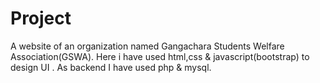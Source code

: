 # Project
A website of an organization named Gangachara Students Welfare Association(GSWA).
Here i have used html,css & javascript(bootstrap) to design UI . As backend I have used php & mysql.
